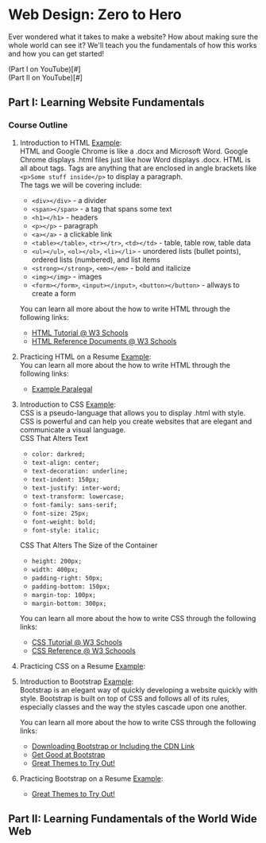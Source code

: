 # Web Design: Zero to Hero
Ever wondered what it takes to make a website? How about making sure the whole world can see it? We'll teach you the fundamentals of how this works and how you can get started!  

(Part I on YouTube)[#]  
(Part II on YouTube)[#]  


## Part I: Learning Website Fundamentals

### Course Outline
1. Introduction to HTML [Example](http://webdesignzerotohero.net/01-html-intro.html):  
   HTML and Google Chrome is like a .docx and Microsoft Word. Google Chrome displays .html files just like how Word displays .docx. HTML is all about tags. Tags are anything that are enclosed in angle brackets like ```<p>Some stuff inside</p>``` to display a paragraph.  
   The tags we will be covering include:  
   * ```<div></div>``` - a divider  
   * ```<span></span>``` - a tag that spans some text  
   * ```<h1></h1>``` - headers  
   * ```<p></p>``` - paragraph  
   * ```<a></a>``` - a clickable link  
   * ```<table></table>```, ```<tr></tr>```, ```<td></td>``` - table, table row, table data  
   * ```<ul></ul>```, ```<ol></ol>```, ```<li></li>``` - unordered lists (bullet points), ordered lists (numbered), and list items  
   * ```<strong></strong>```, ```<em></em>``` - bold and italicize  
   * ```<img></img>``` - images  
   * ```<form></form>```, ```<input></input>```, ```<button></button>``` - allways to create a form  
   
   You can learn all more about the how to write HTML through the following links:  
   * [HTML Tutorial @ W3 Schools](https://www.w3schools.com/html/)  
   * [HTML Reference Documents @ W3 Schools](https://www.w3schools.com/tags/default.asp)  

2. Practicing HTML on a Resume [Example](http://webdesignzerotohero.net/02-html-resume.html):  
   You can learn all more about the how to write HTML through the following links:  
   * [Example Paralegal](https://www.monster.com/career-advice/article/paralegal-resume-sample)  

3. Introduction to CSS [Example](http://webdesignzerotohero.net/03-css-intro.html):  
   CSS is a pseudo-language that allows you to display .html with style. CSS is powerful and can help you create websites that are elegant and communicate a visual language.  
   CSS That Alters Text
   * ```color: darkred;```
   * ```text-align: center;```
   * ```text-decoration: underline;```
   * ```text-indent: 150px;```
   * ```text-justify: inter-word;```
   * ```text-transform: lowercase;```
   * ```font-family: sans-serif;```
   * ```font-size: 25px;```
   * ```font-weight: bold;```
   * ```font-style: italic;```

   CSS That Alters The Size of the Container
   * ```height: 200px;```
   * ```width: 400px;```
   * ```padding-right: 50px;```
   * ```padding-bottom: 150px;```
   * ```margin-top: 100px;```
   * ```margin-bottom: 300px;```

   You can learn all more about the how to write CSS through the following links:  
   * [CSS Tutorial @ W3 Schools](https://www.w3schools.com/Css/)  
   * [CSS Reference @ W3 Schoools](https://www.w3schools.com/cssref/default.asp)  

4. Practicing CSS on a Resume [Example](http://webdesignzerotohero.net/04-css-resume.html):  


5. Introduction to Bootstrap [Example](http://webdesignzerotohero.net/5-bootstrap-intro.html):  
   Bootstrap is an elegant way of quickly developing a website quickly with style. Bootstrap is built on top of CSS and follows all of its rules, especially classes and the way the styles cascade upon one another.  

   You can learn all more about the how to write CSS through the following links:  
   * [Downloading Bootstrap or Including the CDN Link](http://getbootstrap.com/docs/4.0/getting-started/introduction/)  
   * [Get Good at Bootstrap](https://www.youtube.com/watch?v=5GcQtLDGXy8)  
   * [Great Themes to Try Out!](https://startbootstrap.com/)  

6. Practicing Bootstrap on a Resume [Example](http://webdesignzerotohero.net/06-html-resume.html):  
   * [Great Themes to Try Out!](https://startbootstrap.com/)  

## Part II: Learning Fundamentals of the World Wide Web
